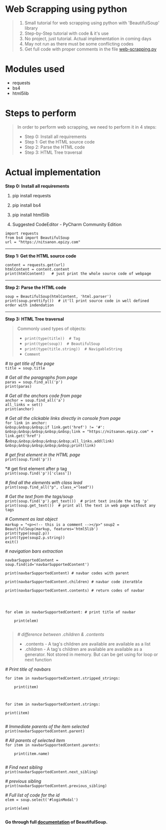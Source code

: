 # Web Scrapping using python

> 1. Small tutorial for web scrapping using python with 'BeautifulSoup' library  
> 2. Step-by-Step tutorial with code & it's use  
> 3. No project, just tutorial. Actual implementation in coming days  
> 4. May not run as there must be some conflicting codes
> 5. Get full code with proper comments in the file [web-scrapping.py](https://github.com/nitin30kumar/web-scrapping-using-python/blob/main/web-scrapping.py)

# Modules used

- requests
- bs4 
- html5lib

# Steps to perform

> In order to perform web scrapping, we need to perform it in 4 steps:  
> - Step 0: Install all requirements  
> - Step 1: Get the HTML source code  
> - Step 2: Parse the HTML code  
> - Step 3: HTML Tree traversal  

# Actual implementation  

**Step 0: Install all requirements**  

1. pip install requests  
2. pip install bs4  
3. pip install html5lib  

4. Suggested CodeEditor - PyCharm Community Edition  

`import requests`  
`from bs4 import BeautifulSoup`  
`url = "https://nitsanon.epizy.com"`  
  
---  
**Step 1: Get the HTML source code**  

`content = requests.get(url)`  
`htmlContent = content.content`  
`print(htmlContent)   # just print the whole source code of webpage`  

---
**Step 2: Parse the HTML code**  

`soup = BeautifulSoup(htmlContent, 'html.parser')`  
`print(soup.prettify())  # it'll print source code in well defined order with indendation`  

---  
**Step 3: HTML Tree traversal**  

> Commonly used types of objects:  
>  - `print(type(title))  # Tag`  
>  - `print(type(soup))  # BeautifulSoup`  
>  - `print(type(title.string))  # NavigableString`  
>  - `Comment`

*# to get title of the page*  
`title = soup.title`  

*# Get all the paragraphs from page*  
`paras = soup.find_all('p')`  
`print(paras)`  


*# Get all the anchors code from page*  
`anchor = soup.find_all('a')`  
`all_links = set()`  
`print(anchor)`  


*# Get all the clickable links directly in console from page*  
`for link in anchor:`  
`&nbsp;&nbsp;&nbsp;if link.get('href') != '#':`  
`&nbsp;&nbsp;&nbsp;&nbsp;&nbsp;link = "https://nitsanon.epizy.com" + link.get('href')`  
&`nbsp;&nbsp;&nbsp;&nbsp;&nbsp;all_links.add(link)`  
`&nbsp;&nbsp;&nbsp;&nbsp;&nbsp;print(link)`  


*# get first element in the HTML page*  
`print(soup.find('p'))`

*# get first element after p tag  
`print(soup.find('p')['class'])`

*# find all the elements with class lead*  
`print(soup.find_all("p", class_="lead"))`


*# Get the text from the tags/soup*  
`print(soup.find('p').get_text())  # print text inside the tag 'p'`  
`print(soup.get_text())  # print all the text in web page without any tags`  

*# Comment as last object*  
`markup = "<p><!-- this is a comment --></p>"`
`soup2 = BeautifulSoup(markup, features='html5lib')`  
`print(type(soup2.p))`  
`print(type(soup2.p.string))`  
`exit()`  


*# navigation bars extraction*  

<code>navbarSupportedContent = soup.find(id='navbarSupportedContent')  
print(navbarSupportedContent) # navbar codes with parent  
print(navbarSupportedContent.children) # navbar code iteratble  
print(navbarSupportedContent.contents) # return codes of navbar  
<br>  
for elem in navbarSupportedContent: # print title of navbar  
     &nbsp;&nbsp;&nbsp;&nbsp;print(elem)  
</code>  

> *# difference between .children & .contents*  
> 
> -  .contents - A tag's children are available are available as a list  
> -  .children - A tag's children are available are available as a generator. Not stored in memory. But can be get using for loop or next function  

*# Print title of navbars*  

<code>for item in navbarSupportedContent.stripped_strings:  
&nbsp;&nbsp;&nbsp;&nbsp;print(item)  

for item in navbarSupportedContent.strings:  
     print(item)  
</code>  

*# Immediate parents of the item selected*  
<code>print(navbarSupportedContent.parent)</code>  


*# All parents of selected item*  
<code>for item in navbarSupportedContent.parents:<br/>
&nbsp;&nbsp;&nbsp;&nbsp;print(item.name)  
</code>  

*# Find next sibling*  
`print(navbarSupportedContent.next_sibling)`  


*# previous sibling*  
`print(navbarSupportedContent.previous_sibling)`  


*# Full list of code for the id*  
<code>elem = soup.select('#loginModal')  
print(elem)  
</code>  

**Go through full [documentation](https://www.crummy.com/software/BeautifulSoup/bs4/doc/) of BeautifulSoup.**  

